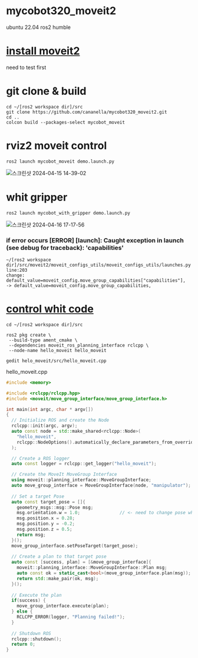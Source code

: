 # mycobot320_moveit2

 ubuntu 22.04 
 ros2 humble
  
# [install moveit2](https://moveit.picknik.ai/main/doc/tutorials/getting_started/getting_started.html) 
need to test first

# git clone & build
```
cd ~/[ros2 workspace dir]/src
git clone https://github.com/cananella/mycobot320_moveit2.git
cd ..
colcon build --packages-select mycobot_moveit 
```
  
# rviz2 moveit control
```
ros2 launch mycobot_moveit demo.launch.py
```
![스크린샷 2024-04-15 14-39-02](https://github.com/cananella/mycobot320_moveit2/assets/97207725/513f9e2b-324d-4975-a475-a678b560ddee)

# whit gripper
```
ros2 launch mycobot_with_gripper demo.launch.py
```
![스크린샷 2024-04-16 17-17-56](https://github.com/cananella/mycobot320_moveit2/assets/97207725/d1460766-ea21-4d49-9203-a1ba5bb1340c)

 
### if error occurs [ERROR] [launch]: Caught exception in launch (see debug for traceback): 'capabilities'
```
~/[ros2 workspace dir]/src/moveit2/moveit_configs_utils/moveit_configs_utils/launches.py line:203
change: default_value=moveit_config.move_group_capabilities["capabilities"],
-> default_value=moveit_config.move_group_capabilities,
```
 
# [control whit code](https://moveit.picknik.ai/main/doc/tutorials/your_first_project/your_first_project.html)

```
cd ~/[ros2 workspace dir]/src

ros2 pkg create \
 --build-type ament_cmake \
 --dependencies moveit_ros_planning_interface rclcpp \
 --node-name hello_moveit hello_moveit

gedit helo_moveit/src/hello_moveit.cpp
```
 
hello_moveit.cpp
```c++ 
#include <memory>

#include <rclcpp/rclcpp.hpp>
#include <moveit/move_group_interface/move_group_interface.h>

int main(int argc, char * argv[])
{
  // Initialize ROS and create the Node
  rclcpp::init(argc, argv);
  auto const node = std::make_shared<rclcpp::Node>(
    "hello_moveit",
    rclcpp::NodeOptions().automatically_declare_parameters_from_overrides(true)
  );

  // Create a ROS logger
  auto const logger = rclcpp::get_logger("hello_moveit");

  // Create the MoveIt MoveGroup Interface
  using moveit::planning_interface::MoveGroupInterface;
  auto move_group_interface = MoveGroupInterface(node, "manipulator");
  
  // Set a target Pose
  auto const target_pose = []{
    geometry_msgs::msg::Pose msg;
    msg.orientation.w = 1.0;               // <- need to change pose whthin mycobot can move
    msg.position.x = 0.28;
    msg.position.y = -0.2;
    msg.position.z = 0.5;
    return msg;
  }();
  move_group_interface.setPoseTarget(target_pose);
  
  // Create a plan to that target pose
  auto const [success, plan] = [&move_group_interface]{
    moveit::planning_interface::MoveGroupInterface::Plan msg;
    auto const ok = static_cast<bool>(move_group_interface.plan(msg));
    return std::make_pair(ok, msg);
  }();
  
  // Execute the plan
  if(success) {
    move_group_interface.execute(plan);
  } else {
    RCLCPP_ERROR(logger, "Planning failed!");
  }
  
  // Shutdown ROS
  rclcpp::shutdown();
  return 0;
}
```
